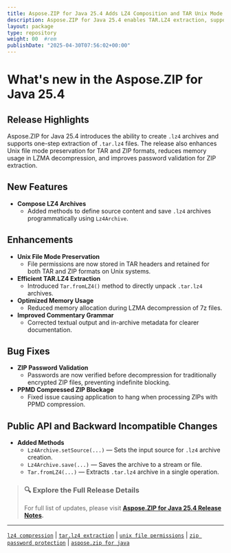 ```yaml
---
title: Aspose.ZIP for Java 25.4 Adds LZ4 Composition and TAR Unix Mode Support
description: Aspose.ZIP for Java 25.4 enables TAR.LZ4 extraction, supports LZ4 archive composition, improves Unix permissions handling, and fixes ZIP decompression password issues.
layout: package
type: repository
weight: 00	#rem
publishDate: "2025-04-30T07:56:02+00:00"
---
```


# What's new in the Aspose.ZIP for Java 25.4

## Release Highlights

Aspose.ZIP for Java 25.4 introduces the ability to create `.lz4` archives and supports one-step extraction of `.tar.lz4` files. The release also enhances Unix file mode preservation for TAR and ZIP formats, reduces memory usage in LZMA decompression, and improves password validation for ZIP extraction.

## New Features

- **Compose LZ4 Archives**
  - Added methods to define source content and save `.lz4` archives programmatically using `Lz4Archive`.

## Enhancements

- **Unix File Mode Preservation**
  - File permissions are now stored in TAR headers and retained for both TAR and ZIP formats on Unix systems.
- **Efficient TAR.LZ4 Extraction**
  - Introduced `Tar.fromLZ4()` method to directly unpack `.tar.lz4` archives.
- **Optimized Memory Usage**
  - Reduced memory allocation during LZMA decompression of 7z files.
- **Improved Commentary Grammar**
  - Corrected textual output and in-archive metadata for clearer documentation.

## Bug Fixes

- **ZIP Password Validation**
  - Passwords are now verified before decompression for traditionally encrypted ZIP files, preventing indefinite blocking.
- **PPMD Compressed ZIP Blockage**
  - Fixed issue causing application to hang when processing ZIPs with PPMD compression.

## Public API and Backward Incompatible Changes

- **Added Methods**
  - `Lz4Archive.setSource(...)` — Sets the input source for `.lz4` archive creation.
  - `Lz4Archive.save(...)` — Saves the archive to a stream or file.
  - `Tar.fromLZ4(...)` — Extracts `.tar.lz4` archive in a single operation.

> ### 🔍 Explore the Full Release Details
>
> For full list of updates, please visit **[Aspose.ZIP for Java 25.4 Release Notes](https://releases.aspose.com/zip/java/release-notes/2025/aspose-zip-for-java-25-4-release-notes/).**

---

[`lz4 compression`](https://search.aspose.com/q/lz4-compression.html) | [`tar.lz4 extraction`](https://search.aspose.com/q/tar.lz4-extraction.html) | [`unix file permissions`](https://search.aspose.com/q/unix-file-permissions.html) | [`zip password protection`](https://search.aspose.com/q/zip-password-protection.html) | [`aspose.zip for java`](https://search.aspose.com/q/aspose.zip-for-java.html)
